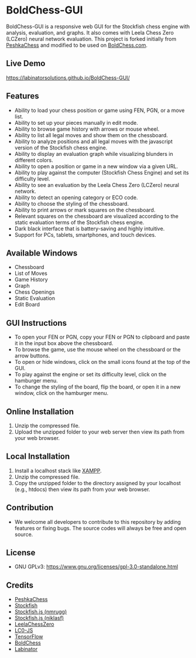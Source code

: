 # BoldChess-GUI

BoldChess-GUI is a responsive web GUI for the Stockfish chess engine with analysis, evaluation, and graphs. It also comes with Leela Chess Zero (LCZero) neural network evaluation. This project is forked initially from [PeshkaChess](https://github.com/hxim/PeshkaChess) and modified to be used on [BoldChess.com](https://boldchess.com/).


## Live Demo

https://labinatorsolutions.github.io/BoldChess-GUI/


## Features

- Ability to load your chess position or game using FEN, PGN, or a move list.
- Ability to set up your pieces manually in edit mode.
- Ability to browse game history with arrows or mouse wheel.
- Ability to list all legal moves and show them on the chessboard.
- Ability to analyze positions and all legal moves with the javascript version of the Stockfish chess engine.
- Ability to display an evaluation graph while visualizing blunders in different colors.
- Ability to open a position or game in a new window via a given URL.
- Ability to play against the computer (Stockfish Chess Engine) and set its difficulty level.
- Ability to see an evaluation by the Leela Chess Zero (LCZero) neural network.
- Ability to detect an opening category or ECO code.
- Ability to choose the styling of the chessboard.
- Ability to print arrows or mark squares on the chessboard.
- Relevant squares on the chessboard are visualized according to the static evaluation terms of the Stockfish chess engine.
- Dark black interface that is battery-saving and highly intuitive.
- Support for PCs, tablets, smartphones, and touch devices.


## Available Windows

- Chessboard
- List of Moves
- Game History
- Graph
- Chess Openings
- Static Evaluation
- Edit Board


## GUI Instructions

- To open your FEN or PGN, copy your FEN or PGN to clipboard and paste it in the input box above the chessboard.
- To browse the game, use the mouse wheel on the chessboard or the arrow buttons.
- To open or hide windows, click on the small icons found at the top of the GUI.
- To play against the engine or set its difficulty level, click on the hamburger menu.
- To change the styling of the board, flip the board, or open it in a new window, click on the hamburger menu. 


## Online Installation

1. Unzip the compressed file.
2. Upload the unzipped folder to your web server then view its path from your web browser.


## Local Installation

1. Install a localhost stack like [XAMPP](https://www.apachefriends.org/index.html).
2. Unzip the compressed file.
3. Copy the unzipped folder to the directory assigned by your localhost (e.g., htdocs) then view its path from your web browser.


## Contribution

- We welcome all developers to contribute to this repository by adding features or fixing bugs. The source codes will always be free and open source.


## License

- GNU GPLv3: https://www.gnu.org/licenses/gpl-3.0-standalone.html


## Credits

- [PeshkaChess](https://github.com/hxim/PeshkaChess)
- [Stockfish](https://github.com/mcostalba/Stockfish)
- [Stockfish.js (nmrugg)](https://github.com/nmrugg/stockfish.js)
- [Stockfish.js (niklasf)](https://github.com/niklasf/stockfish.js)
- [LeelaChessZero](https://github.com/LeelaChessZero)
- [LC0-JS](https://github.com/frpays/lc0-js)
- [TensorFlow](https://github.com/tensorflow/tensorflow)
- [BoldChess](https://boldchess.com/)
- [Labinator](https://labinator.com/)
